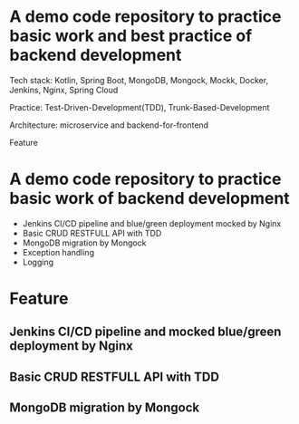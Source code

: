 # A demo code repository to practice basic work and best practice of backend development

Tech stack: Kotlin, Spring Boot, MongoDB, Mongock, Mockk, Docker, Jenkins, Nginx, Spring Cloud

Practice: Test-Driven-Development(TDD), Trunk-Based-Development

Architecture: microservice and backend-for-frontend

Feature
# A demo code repository to practice basic work of backend development

- Jenkins CI/CD pipeline and blue/green deployment mocked by Nginx
- Basic CRUD RESTFULL API with TDD
- MongoDB migration by Mongock
- Exception handling
- Logging

# Feature

## Jenkins CI/CD pipeline and mocked blue/green deployment by Nginx




## Basic CRUD RESTFULL API with TDD
## MongoDB migration by Mongock
